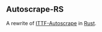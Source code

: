 ## Autoscrape-RS

A rewrite of [ITTF-Autoscrape](https://github.com/kenf1/ittf-autoscrape) in [Rust](https://www.rust-lang.org/).
